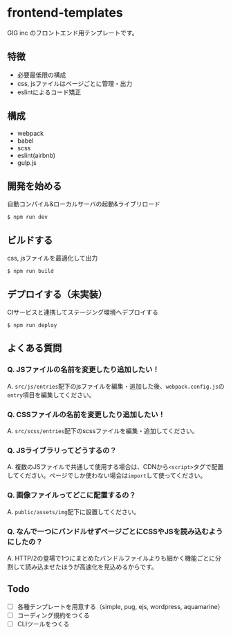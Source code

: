 # frontend-templates

GIG inc のフロントエンド用テンプレートです。

## 特徴

- 必要最低限の構成
- css, jsファイルはページごとに管理・出力
- eslintによるコード矯正

## 構成

- webpack
- babel
- scss
- eslint(airbnb)
- gulp.js

## 開発を始める

自動コンパイル&ローカルサーバの起動&ライブリロード

```
$ npm run dev
```

## ビルドする

css, jsファイルを最適化して出力

```
$ npm run build
```

## デプロイする（未実装）

CIサービスと連携してステージング環境へデプロイする

```
$ npm run deploy
```

## よくある質問

### Q. JSファイルの名前を変更したり追加したい！

A. `src/js/entries`配下のjsファイルを編集・追加した後、`webpack.config.js`の`entry`項目を編集してください。

### Q. CSSファイルの名前を変更したり追加したい！

A. `src/scss/entries`配下のscssファイルを編集・追加してください。

### Q. JSライブラリってどうするの？

A. 複数のJSファイルで共通して使用する場合は、CDNから`<script>`タグで配置してください。ページでしか使わない場合は`import`して使ってください。

### Q. 画像ファイルってどこに配置するの？

A. `public/assets/img`配下に設置してください。

### Q. なんで一つにバンドルせずページごとにCSSやJSを読み込むようにしたの？

A. HTTP/2の登場で1つにまとめたバンドルファイルよりも細かく機能ごとに分割して読み込ませたほうが高速化を見込めるからです。

## Todo

- [ ] 各種テンプレートを用意する（simple, pug, ejs, wordpress, aquamarine）
- [ ] コーディング規約をつくる
- [ ] CLIツールをつくる
